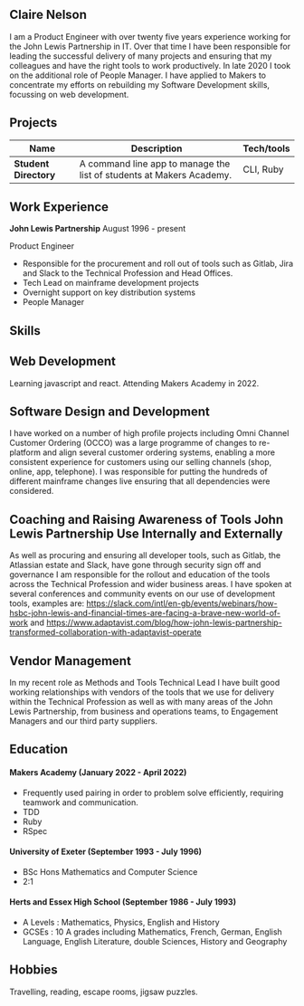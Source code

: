 ## Claire Nelson

I am a Product Engineer with over twenty five years experience working for the John Lewis Partnership in IT. Over that time I have been responsible for leading the successful delivery of many projects and ensuring that my colleagues and have the right tools to work productively. In late 2020 I took on the additional role of People Manager.
I have applied to Makers to concentrate my efforts on rebuilding my Software Development skills, focussing on web development.

## Projects

| Name                         | Description                                                          | Tech/tools        |
| ---------------------------- | -------------------------------------------------------------------- | ----------------- |
| **Student Directory**        | A command line app to manage the list of students at Makers Academy. | CLI, Ruby         |


## Work Experience

**John Lewis Partnership** August 1996 - present

Product Engineer

- Responsible for the procurement and roll out of tools such as Gitlab, Jira and Slack to the Technical Profession and Head Offices.
- Tech Lead on mainframe development projects
- Overnight support on key distribution systems
- People Manager


## Skills

## Web Development
Learning javascript and react.   Attending Makers Academy in 2022.

## Software Design and Development
I have worked on a number of high profile projects including Omni Channel Customer Ordering (OCCO) was a large programme of changes to re-platform and align several customer ordering systems, enabling a more consistent experience for customers using our selling channels (shop, online, app, telephone). I was responsible for putting the hundreds of different mainframe changes live ensuring that all dependencies were considered.

## Coaching and Raising Awareness of Tools John Lewis Partnership Use Internally and Externally
As well as procuring and ensuring all developer tools, such as Gitlab, the Atlassian estate and Slack, have gone through security sign off and governance I am responsible for the rollout and education of the tools across the Technical Profession and wider business areas.
I have spoken at several conferences and community events on our use of development tools, examples are:
 https://slack.com/intl/en-gb/events/webinars/how-hsbc-john-lewis-and-financial-times-are-facing-a-brave-new-world-of-work and 
 https://www.adaptavist.com/blog/how-john-lewis-partnership-transformed-collaboration-with-adaptavist-operate

## Vendor Management
In my recent role as Methods and Tools Technical Lead I have built good working relationships with vendors of the tools that we use for delivery within the Technical Profession as well as with many areas of the John Lewis Partnership, from business and operations teams, to Engagement Managers and our third party suppliers.


## Education

#### Makers Academy (January 2022 - April 2022)
- Frequently used pairing in order to problem solve efficiently, requiring teamwork and communication.
- TDD
- Ruby
- RSpec

#### University of Exeter (September 1993 - July 1996)

- BSc Hons Mathematics and Computer Science
- 2:1

#### Herts and Essex High School (September 1986 - July 1993)

- A Levels : Mathematics, Physics, English and History
- GCSEs    : 10 A grades including Mathematics, French, German, English Language, English Literature, double Sciences, History and Geography

## Hobbies

Travelling, reading, escape rooms, jigsaw puzzles.